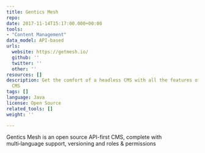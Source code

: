 ```yaml
---
title: Gentics Mesh
repo: 
date: 2017-11-14T15:17:00.000+00:00
tools:
- "Content Management"
data_model: API-based
urls:
  website: https://getmesh.io/
  github: ''
  twitter: ''
  other: ''
resources: []
description: Get the comfort of a headless CMS with all the features of a full blown
  CMS
tags: []
language: Java
license: Open Source
related_tools: []
weight: ''

---
```

Gentics Mesh is an open source API-first CMS, complete with multi‑language support, versioning and roles & permissions

